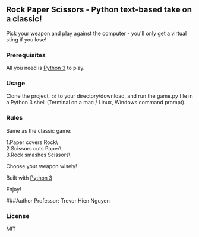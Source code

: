 ## Rock Paper Scissors - Python text-based take on a classic!

Pick your weapon and play against the computer - you'll only get a virtual sting if you lose!

### Prerequisites

All you need is [Python 3](https://www.python.org/) to play.

### Usage
Clone the project, <code>cd</code> to your directory/download, and run the game.py file in a Python 3 shell (Terminal on a mac / Linux, Windows command prompt).

### Rules
Same as the classic game:

1.Paper covers Rock\  
2.Scissors cuts Paper\  
3.Rock smashes Scissors\ 

Choose your weapon wisely!

Built with [Python 3](https://wiki.python.org/moin/BeginnersGuide)

Enjoy!

###Author
Professor: Trevor
Hien Nguyen

### License 
MIT